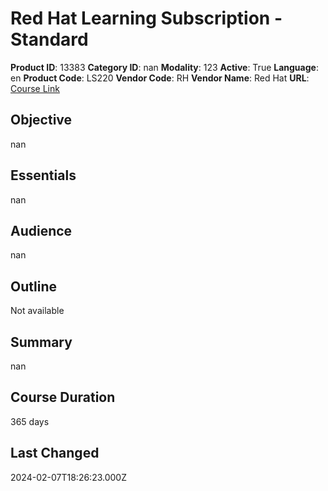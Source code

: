 # Red Hat Learning Subscription - Standard

**Product ID**: 13383
**Category ID**: nan
**Modality**: 123
**Active**: True
**Language**: en
**Product Code**: LS220
**Vendor Code**: RH
**Vendor Name**: Red Hat
**URL**: [Course Link](https://www.fastlaneus.com/product/redhat-ls220)

## Objective
nan

## Essentials
nan

## Audience
nan

## Outline
Not available

## Summary
nan

## Course Duration
365 days

## Last Changed
2024-02-07T18:26:23.000Z
